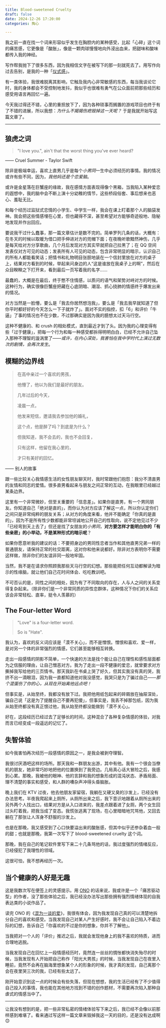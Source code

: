 ```yaml
---
title: Blood-sweetened Cruelty
draft: false
date: 2024-12-26 17:20:00
categories: 掏心

---
```


我之前一直在找一个词来形容似乎发生在胸腔内的某种感受，比起「心碎」这个词的痛苦感，它更像是「酸胀」，像是一颗肉球慢慢地向外浸出血来，把甜味和酸味都传入我的神经。

<!--more-->

写作帮我抛下了很多东西，因为我相信文字在被写下的那一刻就死去了。用写作向过去告别，是我的一种「[仪式感](/posts/论仪式感/)」。

有一类体验，我很难脱离其影响，它触及我内心非常敏感的东西，每当我谈论它时，我的身体都会不受控制地发抖，我似乎也很难有勇气在公众面前把那些经历和感受用语言再回忆一遍。

今天我过得还不错，心里的重担放下了，因为各种琐事而搁置的游戏项目也终于有了不错的进展，所以我想：*为什么不揭揭伤疤毁掉这一天呢？* 于是我就开始写这篇文章了。

---

## 狼虎之词

> "I love you.", ain't that the worst thing you've ever heard?

—— Cruel Summer - Taylor Swift

除非是极端幸运，喜欢上直男几乎是每个*小男同*一生中必须经历的事情。我的情况或许有些不同，因为，*我他妈还是个恋爱脑*。

或许是金星落在巨蟹座的缘故，我在感情方面表现得像个黑箱，当我陷入某种爱恋的遐想中，我的脑中会不断上演十分幼稚的情节，这些桥段俗套、事后想来也恶心、羞耻无比。

和每个经历过监狱式恋情的小学生、中学生一样，我会在课上盯着那个人的脑袋发神。我会把这些情感埋在心里，但也藏得不深，甚至希望对方能够奇迹般地、隐秘地发现并作出回应。

要说我干过什么蠢事，那一篇文章估计是数不完的。简单罗列几条的话，大概有：在冬天的时候以取暖为借口把手伸进对方的兜帽下面；在夜晚听歌黯然神伤，几乎是每天给对方分享歌曲，几个月后发现对方其实早就把自己拉黑了；在 QQ 空间发表仅对方可见的动态；发表所有人可见的动态，包含非常明显的暗示，认识自己的所有人都能看笑话；把情书和礼物明目张胆地装在一个信封里放在对方的桌子上，结果对方看到的时候，举起来问身边的人“这是谁放在我桌子上的啊”，然后在众目睽睽之下打开来，看到最后一页写着我的名字……

最蠢的，大概是在最后，终于憋不住情感，以质问的语气和架势对峙对方的时候。这种行为，确实很像巨蟹座把藏在心底阴暗、潮湿、抓心挠肺的情感终于爆发出来的情况。

对方当然是一脸懵，要么是「我去你居然想泡我」，要么是「我去我早就知道了但你平时都好好的今天怎么一下子就炸了」。面对不实的指控，扣「6」和评价「牛逼」了事的情况也不在少数，不过那确实是因为我的臆想太过天马行空。

这种不健康的、和 crush 的相处模式，直到最近才到了头。因为我的心理变得有些「过于健康」，把每一个行为和每一种感受都拆得明明白白，已经不允许自己坠入那种不理智的漩涡里了——*或许，在内心深处，我害怕在我中学时代上演过无数次的剧情，会再次发生*。

## 模糊的边界线

> 在高中亲过一个喜欢的男孩，
>
> 他懵了，他以为我们是最好的朋友。
>
> 几年过后的今天，
>
> 凌晨一点，
>
> 他发来短信，邀请我去参加他的婚礼，
>
> 这个点，他是醉了吗？到底是为什么？
>
> 但我知道，我不会去的，我也不会回复，
>
> 只有这样，他留在我心里的，
>
> 才只有美好的回忆。

—— 别人的故事

跟一些比较关心我情感生活的女性朋友聊天时，我时常跟他们抱怨：我分不清直男的友情和同志的爱情。很多直男看起来与朋友之间正常的互动，在我眼里已经越过某条边界。

这里有一个非常微妙，但至关重要的「信息差」。如果你是直男，有一个男同朋友。你知道自己「绝对是直的」，而你认为对方应该了解这一点，所以你认定你们之间只是非常纯粹的朋友关系；从对方的角度来看，他并不能确定「你真的是直的」，因为不是所有性少数都能非常坦诚地公开自己的性取向，说不定他见过不少「已经弯到天上去了」但还是找了女朋友的*小男同*，**对方要怎样才能明白你的「有些亲密」的小举动，不是某种形式的暗示呢**？

如果你愿意听我的建议的话：不要把身边的男同性恋者当作和其他直男兄弟一样的普通朋友，请保持正常的社交距离，这对你和他来说都好。除非对方表明你不需要这样做，除非你们的友谊非同一般地牢固。

当然，我不是在请求你照顾我那些天马行空的幻想。那些能把任何互动都解读为暗示的性缘脑，就让他们自己花时间体会、吃吃教训吧。

不可否认的是，同性之间的相处，因为有了不同取向的存在，人与人之间的关系变得复杂起来。（除非你们是一个非常同质的异性恋群体，这种情况下你们的关系应该会非常轻松、直率，挺令人羡慕的）

## The Four-letter Word

> "Love" is a four-letter word.
>
> So is "Hate".

我认为，喜欢的反义词应该是「漠不关心」，而不是憎恨。憎恨和喜欢、爱一样，是对另一个体的非常强烈的情感，它们甚至能够相互转换。

走出一段感情的阴影不简单，一个快速的方法是找个能让自己在理性和感性层面都为之信服的理由，让自己憎恶对方。我为了走出一段不健康的爱恋，就曾要求对方撕掉我写给他的三页情书。那天我趴在书桌上哭了好久，但其实我没有真的哭，我挤不出一滴眼泪，因为我一直都知道他对我没感觉，我哭只是为了骗过自己——*那个混蛋伤了你的心，从现在开始离他远点吧！*

但事实是，从始至终，我都没有放下过。我把他用纸包起来的碎屑放在抽屉深处，骗自己说「这是为了提醒自己不要再犯傻」，但事实是，我丢不掉那包纸，因为我从始至终都没有真正恨过他，我从始至终都没能做到「漠不关心」。

好在，这段经历已经过去了足够长的时间，这种混合了各种复杂情感的体验，对我而言已经变成一段遥远的记忆了。

## 失智体验

如今我害怕再次经历一段感情的原因之一，是我会被剥夺理智。

我很讨厌酒吧这样的场所。那天我和一群朋友出游，其中有他。我有一个很会当僚机的朋友，她非常巧妙地把他的位置换到了我旁边。几局真心话大冒险之后，我感到心累。那晚，我被他的眼神、他的言辞和我的想象形成的混沌状态、矛盾局面、理不清楚的事实和感受，和人群的嘈杂声冲得头昏脑胀。

晚上我们在 KTV 过夜，他去他朋友家留宿，我躺在又硬又臭的沙发上，已经没有办法思考。半夜我爬起来上厕所，从厕所出来之后，我下意识地跟着从厕所出来的另外两个人找出口，结果对方是从入口进来的，我差点跟着进了女厕，两个女生回过头盯着我，把我当成了变态。我慌张逃离了现场，在心里暗暗地咒骂他，又回去躺在了那张让人浑身不舒服的沙发上。

也是在那晚，我又感受到了心口快要溢出来的酸胀感，但其中似乎还参杂着血一般的甜；也就是那晚，我第一次写下了 blood-sweetened cruelty 这个词。

那晚，我在自己的笔记软件里写下来二十几条骂他的话，我过度强烈的情绪反应，已经侵犯了我理性的领域。

这很可怕，我不想再经历一次。

## 当个健康的人好是无趣

这是我数次写在便签上的灵感提示。用 [ONO](https://onojyun.com/) 的话来说，我或许是一个「痛苦驱动型」的作者，没了那些体验之后，我已经没办法写出那些拥有强烈情绪体现的自我表达类的小说作品了。

读完 ONO 的《[混为一谈的爱](https://onojyun.com/2024/12/12/混为一谈的爱/)》，我很有体会，因为我发现自己真的可以清楚地拆分自己的喜欢和感受。当我发现自己对某人产生好感时，我不会让自己陷入不着边际的幻想，告诉自己「你喜欢的不过是你的想象，你并不了解他」。

当我把对一个人的「评价」推迟之后，我就会发现他身上的我不喜欢的特质，进而合理地逃脱。

当我发现自己在回忆上一段情感经历时，竟然连一丝丝的惆怅都快消失殆尽的时候，当我发现有人开始把自己称作「阳光大男孩」的时候，当我发现自己在夜里入睡前，竟然不会再在脑海里想象某个人的形象的时候，我才真的发现，自己离那个会在夜里哭三次的我，已经有些太远了。

刚开始意识到这一点的时候会有些失落，但现在想想，我的生活已经有了不少值得自己投入的事情，我也能在其他地方找到不错的创作题材，不需要再次陷入那种自虐式的情感当中了。

---

让我没有想到的是，把一些非常私密的情绪体验写下来之后，我已经不会像以前那样感到难堪了。看来通过写这样一篇文章来毁掉我这一天的目的，还是没有达成啊 😊